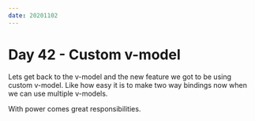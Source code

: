 ```yaml
---
date: 20201102
---
```


# Day 42 - Custom v-model

Lets get back to the v-model and the new feature we got to be using custom v-model.
Like how easy it is to make two way bindings now when we can use multiple v-models.

With power comes great responsibilities.
